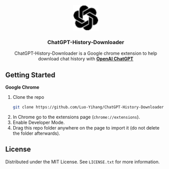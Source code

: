 <!-- PROJECT LOGO -->
<br />
<div align="center">
  <a href="https://github.com/Luo-Yihang/ChatGPT-History-Downloader">
    <img src="icon.png" alt="Logo" width="80" height="80">
  </a>

  <h3 align="center">ChatGPT-History-Downloader</h3>

  <p align="center">
    ChatGPT-History-Downloader is a Google chrome extension to help download chat history with <a href="https://chat.openai.com"><strong>OpenAI ChatGPT</strong></a>
    <br />
  </p>
</div>

<!-- GETTING STARTED -->
## Getting Started
**Google Chrome** 
1. Clone the repo
   ```sh
   git clone https://github.com/Luo-Yihang/ChatGPT-History-Downloader
   ```
2. In Chrome go to the extensions page (`chrome://extensions`).
3. Enable Developer Mode.
4. Drag this repo folder anywhere on the page to import it (do not delete the folder afterwards).

<!-- LICENSE -->
## License

Distributed under the MIT License. See `LICENSE.txt` for more information.